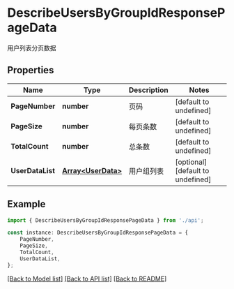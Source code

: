 # DescribeUsersByGroupIdResponsePageData

用户列表分页数据

## Properties

Name | Type | Description | Notes
------------ | ------------- | ------------- | -------------
**PageNumber** | **number** | 页码 | [default to undefined]
**PageSize** | **number** | 每页条数 | [default to undefined]
**TotalCount** | **number** | 总条数 | [default to undefined]
**UserDataList** | [**Array&lt;UserData&gt;**](UserData.md) | 用户组列表 | [optional] [default to undefined]

## Example

```typescript
import { DescribeUsersByGroupIdResponsePageData } from './api';

const instance: DescribeUsersByGroupIdResponsePageData = {
    PageNumber,
    PageSize,
    TotalCount,
    UserDataList,
};
```

[[Back to Model list]](../README.md#documentation-for-models) [[Back to API list]](../README.md#documentation-for-api-endpoints) [[Back to README]](../README.md)
